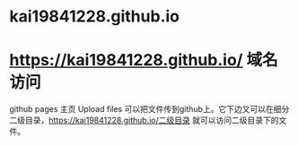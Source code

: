# kai19841228.github.io
# https://kai19841228.github.io/ 域名访问
github pages 主页
Upload files 可以把文件传到github上。它下边又可以在细分二级目录，https://kai19841228.github.io/二级目录 就可以访问二级目录下的文件。
